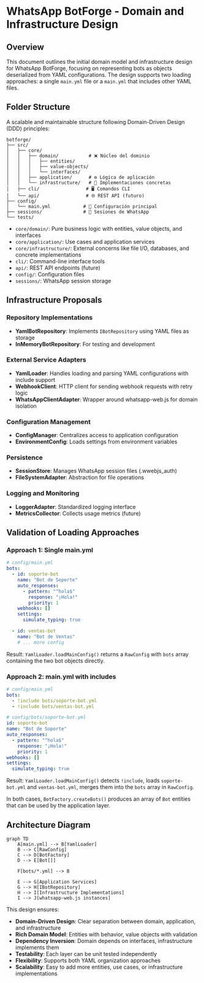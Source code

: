 # WhatsApp BotForge - Domain and Infrastructure Design

## Overview
This document outlines the initial domain model and infrastructure design for WhatsApp BotForge, focusing on representing bots as objects deserialized from YAML configurations. The design supports two loading approaches: a single `main.yml` file or a `main.yml` that includes other YAML files.

## Folder Structure
A scalable and maintainable structure following Domain-Driven Design (DDD) principles:

```
botforge/
├── src/
│   ├── core/
│   │   ├── domain/           # ❌ Núcleo del dominio
│   │   │   ├── entities/
│   │   │   ├── value-objects/
│   │   │   └── interfaces/
│   │   ├── application/      # ⚙️ Lógica de aplicación
│   │   └── infrastructure/   # 🔌 Implementaciones concretas
│   ├── cli/                 # 🖥️ Comandos CLI
│   └── api/                 # 🌐 REST API (futuro)
├── config/
│   └── main.yml            # 📄 Configuración principal
├── sessions/               # 💾 Sesiones de WhatsApp
└── tests/
```

- `core/domain/`: Pure business logic with entities, value objects, and interfaces
- `core/application/`: Use cases and application services
- `core/infrastructure/`: External concerns like file I/O, databases, and concrete implementations
- `cli/`: Command-line interface tools
- `api/`: REST API endpoints (future)
- `config/`: Configuration files
- `sessions/`: WhatsApp session storage

## Infrastructure Proposals

### Repository Implementations
- **YamlBotRepository**: Implements `IBotRepository` using YAML files as storage
- **InMemoryBotRepository**: For testing and development

### External Service Adapters
- **YamlLoader**: Handles loading and parsing YAML configurations with include support
- **WebhookClient**: HTTP client for sending webhook requests with retry logic
- **WhatsAppClientAdapter**: Wrapper around whatsapp-web.js for domain isolation

### Configuration Management
- **ConfigManager**: Centralizes access to application configuration
- **EnvironmentConfig**: Loads settings from environment variables

### Persistence
- **SessionStore**: Manages WhatsApp session files (.wwebjs_auth)
- **FileSystemAdapter**: Abstraction for file operations

### Logging and Monitoring
- **LoggerAdapter**: Standardized logging interface
- **MetricsCollector**: Collects usage metrics (future)

## Validation of Loading Approaches

### Approach 1: Single main.yml
```yaml
# config/main.yml
bots:
  - id: soporte-bot
    name: "Bot de Soporte"
    auto_responses:
      - pattern: "^hola$"
        response: "¡Hola!"
        priority: 1
    webhooks: []
    settings:
      simulate_typing: true

  - id: ventas-bot
    name: "Bot de Ventas"
    # ... more config
```

Result: `YamlLoader.loadMainConfig()` returns a `RawConfig` with `bots` array containing the two bot objects directly.

### Approach 2: main.yml with includes
```yaml
# config/main.yml
bots:
  - !include bots/soporte-bot.yml
  - !include bots/ventas-bot.yml
```

```yaml
# config/bots/soporte-bot.yml
id: soporte-bot
name: "Bot de Soporte"
auto_responses:
  - pattern: "^hola$"
    response: "¡Hola!"
    priority: 1
webhooks: []
settings:
  simulate_typing: true
```

Result: `YamlLoader.loadMainConfig()` detects `!include`, loads `soporte-bot.yml` and `ventas-bot.yml`, merges them into the `bots` array in `RawConfig`.

In both cases, `BotFactory.createBots()` produces an array of `Bot` entities that can be used by the application layer.

## Architecture Diagram

```mermaid
graph TD
    A[main.yml] --> B[YamlLoader]
    B --> C[RawConfig]
    C --> D[BotFactory]
    D --> E[Bot[]]

    F[bots/*.yml] --> B

    E --> G[Application Services]
    G --> H[IBotRepository]
    H --> I[Infrastructure Implementations]
    I --> J[whatsapp-web.js instances]
```

This design ensures:
- **Domain-Driven Design**: Clear separation between domain, application, and infrastructure
- **Rich Domain Model**: Entities with behavior, value objects with validation
- **Dependency Inversion**: Domain depends on interfaces, infrastructure implements them
- **Testability**: Each layer can be unit tested independently
- **Flexibility**: Supports both YAML organization approaches
- **Scalability**: Easy to add more entities, use cases, or infrastructure implementations